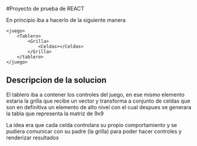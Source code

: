 
#Proyecto de prueba de REACT

En principio iba a hacerlo de la siguiente manera


```
<juego>
    <Tablero>
        <Grilla>
            <Celdas></Celdas>
        </Grilla>
    </tablero>
</juego>
```
## Descripcion de la solucion 

El tablero iba a contener los controles del juego, en ese mismo elemento estaria la grilla que recibe un vector y transforma a conjunto de celdas que son en definitiva un elemento de alto nivel con el cual despues se generara la tabla que representa la matriz de 9x9

La idea era que cada celda controlara su propio comportamiento y se pudiera comunicar con su padre (la grilla) para poder hacer controles y renderizar resultados


